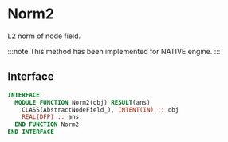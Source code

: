 # Norm2

<!-- markdownlint-disable MD041 MD013 MD033 MD012 -->

L2 norm of node field.

:::note
This method has been implemented for NATIVE engine.
:::

## Interface

```fortran
INTERFACE
  MODULE FUNCTION Norm2(obj) RESULT(ans)
    CLASS(AbstractNodeField_), INTENT(IN) :: obj
    REAL(DFP) :: ans
  END FUNCTION Norm2
END INTERFACE
```
